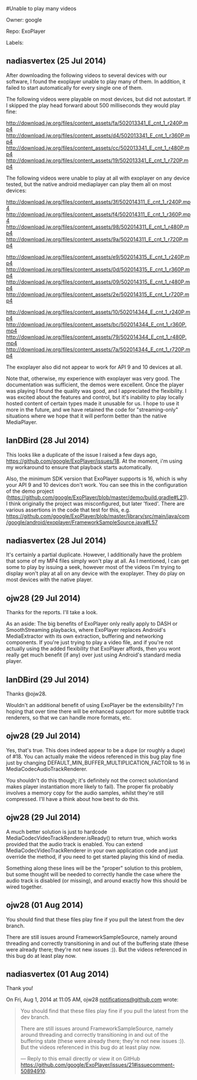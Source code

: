 #Unable to play many videos

Owner: google

Repo: ExoPlayer

Labels: 

## nadiasvertex (25 Jul 2014)

After downloading the following videos to several devices with our software, I found the exoplayer unable to play many of them. In addition, it failed to start automatically for every single one of them.

The following videos were playable on most devices, but did not autostart. If I skipped the play head forward about 500 milliseconds they would play fine:

http://download.jw.org/files/content_assets/fa/502013341_E_cnt_1_r240P.mp4
http://download.jw.org/files/content_assets/d4/502013341_E_cnt_1_r360P.mp4
http://download.jw.org/files/content_assets/cc/502013341_E_cnt_1_r480P.mp4
http://download.jw.org/files/content_assets/19/502013341_E_cnt_1_r720P.mp4

The following videos were unable to play at all with exoplayer on any device tested, but the native android mediaplayer can play them all on most devices:

http://download.jw.org/files/content_assets/3f/502014311_E_cnt_1_r240P.mp4
http://download.jw.org/files/content_assets/f4/502014311_E_cnt_1_r360P.mp4
http://download.jw.org/files/content_assets/98/502014311_E_cnt_1_r480P.mp4
http://download.jw.org/files/content_assets/9a/502014311_E_cnt_1_r720P.mp4

http://download.jw.org/files/content_assets/e9/502014315_E_cnt_1_r240P.mp4
http://download.jw.org/files/content_assets/0d/502014315_E_cnt_1_r360P.mp4
http://download.jw.org/files/content_assets/09/502014315_E_cnt_1_r480P.mp4
http://download.jw.org/files/content_assets/2e/502014315_E_cnt_1_r720P.mp4

http://download.jw.org/files/content_assets/10/502014344_E_cnt_1_r240P.mp4
http://download.jw.org/files/content_assets/bc/502014344_E_cnt_1_r360P.mp4
http://download.jw.org/files/content_assets/79/502014344_E_cnt_1_r480P.mp4
http://download.jw.org/files/content_assets/7a/502014344_E_cnt_1_r720P.mp4

The exoplayer also did not appear to work for API 9 and 10 devices at all.

Note that, otherwise, my experience with exoplayer was very good. The documentation was sufficient, the demos were excellent. Once the player was playing I found the quality was good, and I appreciated the flexibility. I was excited about the features and control, but it's inability to play locally hosted content of certain types made it unusable for us. I hope to use it more in the future, and we have retained the code for "streaming-only" situations where we hope that it will perform better than the native MediaPlayer.


## IanDBird (28 Jul 2014)

This looks like a duplicate of the issue I raised a few days ago, https://github.com/google/ExoPlayer/issues/18. At the moment, i'm using my workaround to ensure that playback starts automatically.

Also, the minimum SDK version that ExoPlayer supports is 16, which is why your API 9 and 10 devices don't work. You can see this in the configuration of the demo project (https://github.com/google/ExoPlayer/blob/master/demo/build.gradle#L21). I think originally the project was misconfigured, but later 'fixed'. There are various assertions in the code that test for this, e.g. https://github.com/google/ExoPlayer/blob/master/library/src/main/java/com/google/android/exoplayer/FrameworkSampleSource.java#L57


## nadiasvertex (28 Jul 2014)

It's certainly a partial duplicate. However, I additionally have the problem that some of my MP4 files simply won't play at all. As I mentioned, I can get some to play by issuing a seek, however most of the videos I'm trying to display won't play at all on any device with the exoplayer. They do play on most devices with the native player.


## ojw28 (29 Jul 2014)

Thanks for the reports. I'll take a look.

As an aside: The big benefits of ExoPlayer only really apply to DASH or SmoothStreaming playbacks, where ExoPlayer replaces Android's MediaExtractor with its own extraction, buffering and networking components. If you're just trying to play a video file, and if you're not actually using the added flexibility that ExoPlayer affords, then you wont really get much benefit (if any) over just using Android's standard media player.


## IanDBird (29 Jul 2014)

Thanks @ojw28. 

Wouldn't an additional benefit of using ExoPlayer be the extensibility? I'm hoping that over time there will be enhanced support for more subtitle track renderers, so that we can handle more formats, etc.


## ojw28 (29 Jul 2014)

Yes, that's true. This does indeed appear to be a dupe (or roughly a dupe) of #18. You can actually make the videos referenced in this bug play fine just by changing DEFAULT_MIN_BUFFER_MULTIPLICATION_FACTOR to 16 in MediaCodecAudioTrackRenderer.

You shouldn't do this though; it's definitely not the correct solution(and makes player instantiation more likely to fail). The proper fix probably involves a memory copy for the audio samples, whilst they're still compressed. I'll have a think about how best to do this.


## ojw28 (29 Jul 2014)

A much better solution is just to hardcode MediaCodecVideoTrackRenderer.isReady() to return true, which works provided that the audio track is enabled. You can extend MediaCodecVideoTrackRenderer in your own application code and just override the method, if you need to get started playing this kind of media.

Something along these lines will be the "proper" solution to this problem, but some thought will be needed to correctly handle the case where the audio track is disabled (or missing), and around exactly how this should be wired together.


## ojw28 (01 Aug 2014)

You should find that these files play fine if you pull the latest from the dev branch.

There are still issues around FrameworkSampleSource, namely around threading and correctly transitioning in and out of the buffering state (these were already there; they're not new issues :)). But the videos referenced in this bug do at least play now.


## nadiasvertex (01 Aug 2014)

Thank you!

On Fri, Aug 1, 2014 at 11:05 AM, ojw28 notifications@github.com wrote:

> You should find that these files play fine if you pull the latest from the
> dev branch.
> 
> There are still issues around FrameworkSampleSource, namely around
> threading and correctly transitioning in and out of the buffering state
> (these were already there; they're not new issues :)). But the videos
> referenced in this bug do at least play now.
> 
> —
> Reply to this email directly or view it on GitHub
> https://github.com/google/ExoPlayer/issues/21#issuecomment-50894910.


